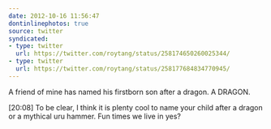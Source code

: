 ```yaml
---
date: 2012-10-16 11:56:47
dontinlinephotos: true
source: twitter
syndicated:
- type: twitter
  url: https://twitter.com/roytang/status/258174650260025344/
- type: twitter
  url: https://twitter.com/roytang/status/258177684834770945/
---
```


A friend of mine has named his firstborn son after a dragon. A DRAGON.

<time>[20:08]</time> To be clear, I think it is plenty cool to name your child after a dragon or a mythical uru hammer. Fun times we live in yes?